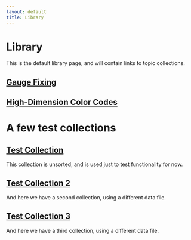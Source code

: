 ```yaml
---
layout: default
title: Library
---
```


# Library

This is the default library page, and will contain links to topic collections.

## [Gauge Fixing](/library/gaugeFixing)

## [High-Dimension Color Codes](/library/highDimensionColorCodes)


# A few test collections

## [Test Collection](/library/testRefCollection)

This collection is unsorted, and is used just to test functionality for now.

## [Test Collection 2](/library/testCollection2)

And here we have a second collection, using a different data file.

## [Test Collection 3](/library/testCollection3)

And here we have a third collection, using a different data file.
